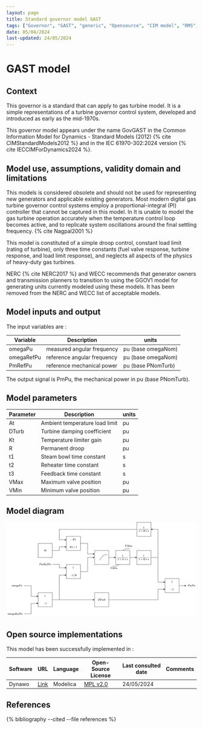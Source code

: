 ```yaml
---
layout: page
title: Standard governor model GAST
tags: ["Governor", "GAST", "generic", "Opensource", "CIM model", "RMS", "phasor", "MRL4", "Single phase", "GovGAST", "IEC", "dynawo", "#106"]
date: 05/04/2024
last-updated: 24/05/2024
---
```

# GAST model

## Context
This governor is a standard that can apply to gas turbine model. It is a simple representations of a turbine governor control system, developed and introduced as early as the mid-1970s.

This governor model appears under the name GovGAST in the Common Information Model for Dynamics - Standard Models (2012) {% cite CIMStandardModels2012 %} and in the IEC 61970-302:2024 version {% cite IECCIMForDynamics2024 %}.

## Model use, assumptions, validity domain and limitations

This models is considered obsolete and should not be used for representing new generators and applicable existing generators. Most modern digital gas turbine governor control systems employ a proportional-integral (PI) controller that cannot be captured in this model.  In It is unable to model the gas turbine operation accurately when the temperature control loop
 becomes active, and to replicate system oscillations around the final settling frequency. {% cite Nagpal2001 %}

This model is constituted of a simple droop control, constant load limit (rating of turbine), only three time constants (fuel valve response, turbine response, and load limit response), and neglects all aspects of the physics of heavy-duty gas turbines.

NERC {% cite NERC2017 %} and WECC recommends that generator owners and transmission planners to transition to using the GGOV1 model for generating units currently modeled using these models. It has been removed from the NERC and WECC list of acceptable models.

## Model inputs and output

The input variables are :

| Variable | Description | units |
|-----------|--------------| ------|
| omegaPu | measured angular frequency | pu (base omegaNom)|
| omegaRefPu | reference angular frequency | pu (base omegaNom)|
| PmRefPu | reference mechanical power | pu (base PNomTurb)|

The output signal is PmPu, the mechanical power in pu (base PNomTurb).

## Model parameters

| Parameter | Description | units |
|-----------|--------------| ------|
| At |Ambient temperature load limit | pu|
|DTurb |Turbine damping coefficient |pu|
|Kt |Temperature limiter gain |pu|
|R |Permanent droop |pu|
|t1 |Steam bowl time constant |s|
|t2 |Reheater time constant |s|
|t3 |Feedback time constant |s|
|VMax |Maximum valve position |pu|
|VMin |Minimum valve position |pu|

## Model diagram

<img src="/pages/models/regulations/GAST/GAST.drawio.svg" alt="GAST diagram">

## Open source implementations

This model has been successfully implemented in :

| Software      | URL | Language | Open-Source License | Last consulted date | Comments |
| ------------- | --- | -------- | ------------------- | ------------------- | -------- |
| Dynawo | [Link](https://github.com/dynawo/dynawo) | Modelica | [MPL v2.0](https://www.mozilla.org/en-US/MPL/2.0/)  | 24/05/2024 |  |

## References

{% bibliography --cited --file references  %}
